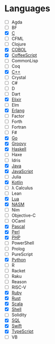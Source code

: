 # Languages

- [ ] Agda
- [ ] BF
- [x] [C](./Introduction/C.md)
- [ ] CFML
- [ ] Clojure
- [x] [COBOL](./Introduction/COBOL.md)
- [x] [CoffeeScript](./Introduction/CoffeeScript.md)
- [ ] CommonLisp
- [ ] Coq
- [x] [C++](./Introduction/CPP.md)
- [ ] Crystal
- [ ] C#
- [ ] D
- [ ] Dart
- [x] [Elixir](./Introduction/Elixir.md)
- [ ] Elm
- [x] [Erlang](./Introduction/Erlang.md)
- [ ] Factor
- [ ] Forth
- [ ] Fortran
- [ ] F#
- [x] [Go](./Introduction/Go.md)
- [x] [Groovy](./Introduction/Groovy.md)
- [x] [Haskell](./Introduction/Haskell.md)
- [ ] Haxe
- [ ] Idris
- [x] [Java](./Introduction/Java.md)
- [x] [JavaScript](./Introduction/NodeJS.md)
- [ ] Julia
- [x] [Kotlin](./Introduction/Kotlin.md)
- [ ] λ Calculus
- [ ] Lean
- [x] [Lua](./Introduction/Lua.md)
- [x] [NASM](./Introduction/NASM.md)
- [ ] Nim
- [ ] Objective-C
- [ ] OCaml
- [x] [Pascal](./Introduction/Pascal.md)
- [x] [Perl](./Introduction/Perl.md)
- [x] [PHP](./Introduction/PHP.md)
- [ ] PowerShell
- [ ] Prolog
- [ ] PureScript
- [x] [Python](./Introduction/Python.md)
- [ ] R
- [ ] Racket
- [ ] Raku
- [ ] Reason
- [ ] RISC-V
- [x] [Ruby](./Introduction/Ruby.md)
- [x] [Rust](./Introduction/Rust.md)
- [x] [Scala](./Introduction/Scala.md)
- [x] [Shell](./Introduction/Bash.md)
- [ ] Solidity
- [x] [SQL](./Introduction/SQL.md)
- [x] [Swift](./Introduction/Swift.md)
- [x] [TypeScript](./Introduction/TypeScript.md)
- [ ] VB
